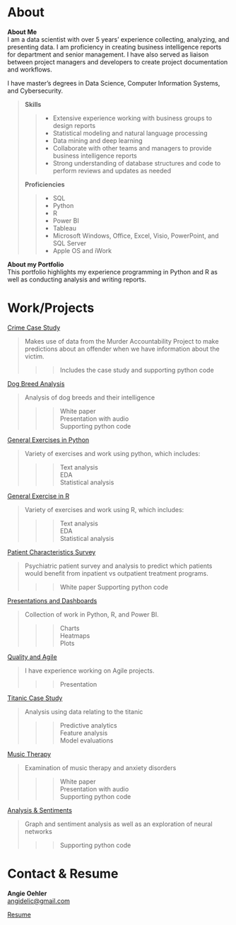 # About  
**About Me**  
I am a data scientist with over 5 years’ experience collecting, analyzing, and presenting data.  I am proficiency in creating business intelligence reports for department and senior management. I have also served as liaison between project managers and developers to create project documentation and workflows.  

I have master’s degrees in Data Science, Computer Information Systems, and Cybersecurity.

>**Skills**
>>* Extensive experience working with business groups to design reports   
>>* Statistical modeling and natural language processing  
>>* Data mining and deep learning  
>>* Collaborate with other teams and managers to provide business intelligence reports  
>>* Strong understanding of database structures and code to perform reviews and updates as needed
>>
>**Proficiencies**	
>>* SQL  
>>* Python  
>>* R  
>>* Power BI  
>>* Tableau  
>>* Microsoft Windows, Office, Excel, Visio, PowerPoint, and SQL Server  
>>* Apple OS and iWork  

**About my Portfolio**   
This portfolio highlights my experience programming in Python and R as well as conducting analysis and writing reports. 


# Work/Projects
[Crime Case Study](https://github.com/angidelic/angidelic.github.io/tree/main/Crime%20Case%20Study)  
>Makes use of data from the Murder Accountability Project to make predictions about an offender when we have information about the victim.  
>>>Includes the case study and supporting python code

    
[Dog Breed Analysis](https://github.com/angidelic/angidelic.github.io/tree/main/Dog%20Breed%20Analysis)  
 > Analysis of dog breeds and their intelligence  
 >>> White paper  
 >>> Presentation with audio  
 >>> Supporting python code  
  
[General Exercises in Python](https://github.com/angidelic/angidelic.github.io/tree/main/General%20Exercises%20in%20Python)  
>Variety of exercises and work using python, which includes:
>>>Text analysis  
>>>EDA  
>>Statistical analysis  

[General Exercise in R](https://github.com/angidelic/angidelic.github.io/tree/main/General%20Exercises%20in%20R)  
>Variety of exercises and work using R, which includes:
>>>Text analysis  
>>>EDA  
>>>Statistical analysis  


[Patient Characteristics Survey](https://github.com/angidelic/angidelic.github.io/tree/main/Patient%20Characteristic%20Survey)  
>Psychiatric patient survey and analysis to predict which patients would benefit from inpatient vs outpatient treatment programs.   
>>>White paper
>>>Supporting python code


[Presentations and Dashboards](https://github.com/angidelic/angidelic.github.io/tree/main/Presentations%20and%20Dashboards)  
>Collection of work in Python, R, and Power BI.  
>>>Charts  
>>>Heatmaps  
>>>Plots  

[Quality and Agile](https://github.com/angidelic/angidelic.github.io/tree/main/Quality%20and%20Agile)  
>I have experience working on Agile projects.  
>>>Presentation  
   
   
[Titanic Case Study](https://github.com/angidelic/angidelic.github.io/tree/main/Titanic%20case%20study)  
>Analysis using data relating to the titanic
>>>Predictive analytics  
>>>Feature analysis  
>>>Model evaluations  

[Music Therapy](https://github.com/angidelic/angidelic.github.io/tree/main/Music%20Therapy)    
>Examination of music therapy and anxiety disorders  
>>>White paper  
>>> Presentation with audio  
>>>Supporting python code
 
[Analysis & Sentiments](https://github.com/angidelic/angidelic.github.io/tree/main/Analysis%20%26%20Networks)    
>Graph and sentiment analysis as well as an exploration of neural networks
>>>Supporting python code

   
# Contact & Resume  
**Angie Oehler**  
angidelic@gmail.com  
  
[Resume](https://github.com/angidelic/angidelic.github.io/blob/main/Angie_Oehler_Resume.pdf) 








